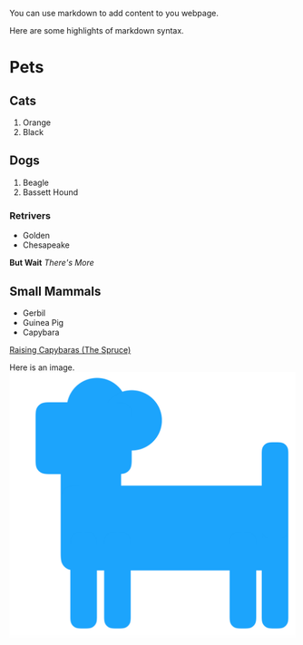 You can use markdown to add content to you webpage.

Here are some highlights of markdown syntax.

# Pets
## Cats

1. Orange
2. Black

## Dogs

1. Beagle
2. Bassett Hound

### Retrivers
* Golden
* Chesapeake

**But Wait**
*There's More*

## Small Mammals

* Gerbil
* Guinea Pig
* Capybara

[Raising Capybaras (The Spruce)](https://www.thesprucepets.com/pet-capybaras-giant-guinea-pigs-4101211)

Here is an image. 
![Generic Pet Image](images/pet.png)
